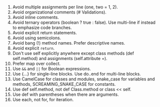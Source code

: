 1. Avoid multiple assignments per line (one, two = 1, 2).
2. Avoid organizational comments (# Validations).
3. Avoid inline comments.
4. Avoid ternary operators (boolean ? true : false). Use multi-line if instead to emphasize code branches.
5. Avoid explicit return statements.
6. Avoid using semicolons.
7. Avoid bang (!) method names. Prefer descriptive names.
7. Avoid explicit `return`.
8. Don't use self explicitly anywhere except class methods (def self.method) and assignments (self.attribute =).
9. Prefer map over collect.
10. Use `&&` and `||` for Boolean expressions.
11. Use {...} for single-line blocks. Use do..end for multi-line blocks.
12. Use CamelCase for classes and modules, snake_case for variables and methods, SCREAMING_SNAKE_CASE for constants.
13. Use def self.method, not def Class.method or class << self.
14. Use def with parentheses when there are arguments.
15. Use each, not for, for iteration.
